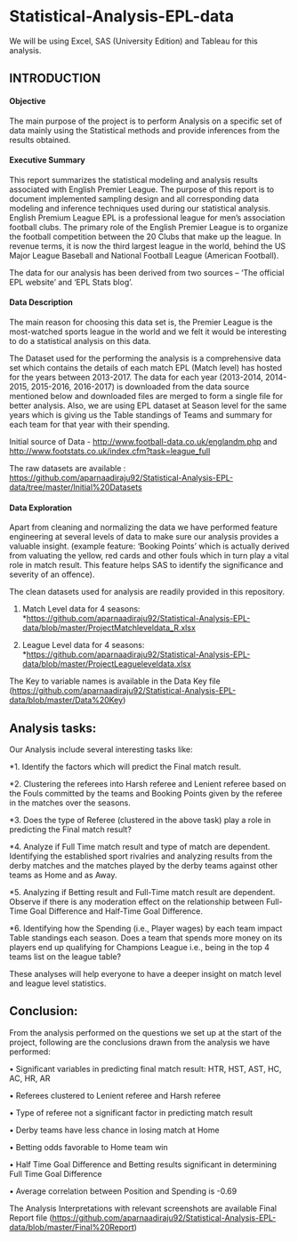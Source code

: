 # Statistical-Analysis-EPL-data
  We will be using Excel, SAS (University Edition) and Tableau for this analysis. 

## INTRODUCTION

#### Objective

The main purpose of the project is to perform Analysis on a specific set of data mainly using the Statistical methods and provide inferences from the results obtained. 

#### Executive Summary

This report summarizes the statistical modeling and analysis results associated with English Premier League. The purpose of this report is to document implemented sampling design and all corresponding data modeling and inference techniques used during our statistical analysis.
English Premium League EPL is a professional league for men’s association football clubs. The primary role of the English Premier League is to organize the football competition between the 20 Clubs that make up the league. In revenue terms, it is now the third largest league in the world, behind the US Major League Baseball and National Football League (American Football). 

The data for our analysis has been derived from two sources  – ‘The official EPL website’ and ‘EPL Stats blog’.

#### Data Description

The main reason for choosing this data set is, the Premier League is the most-watched sports league in the world and we felt it would be interesting to do a statistical analysis on this data. 

The Dataset used for the performing the analysis is a comprehensive data set which contains the details of each match EPL (Match level) has hosted for the years between 2013-2017. The data for each year (2013-2014, 2014-2015, 2015-2016, 2016-2017) is downloaded from the data source mentioned below and downloaded files are merged to form a single file for better analysis. Also, we are using EPL dataset at Season level for the same years which is giving us the Table standings of Teams and summary for each team for that year with their spending. 

Initial source of Data - http://www.football-data.co.uk/englandm.php and http://www.footstats.co.uk/index.cfm?task=league_full

The raw datasets are available : https://github.com/aparnaadiraju92/Statistical-Analysis-EPL-data/tree/master/Initial%20Datasets

#### Data Exploration
Apart from cleaning and normalizing the data we have performed feature engineering at several levels of data to make sure our analysis provides a valuable insight. (example feature: ‘Booking Points’ which is actually derived from valuating the  yellow, red cards and other fouls which in turn play a vital role in match result. This feature helps SAS to identify the significance and severity of an offence).

The clean datasets used for analysis are readily provided in this repository.
1. Match Level data for 4 seasons:
   *https://github.com/aparnaadiraju92/Statistical-Analysis-EPL-data/blob/master/ProjectMatchleveldata_R.xlsx
   
2. League Level data for 4 seasons:
   *https://github.com/aparnaadiraju92/Statistical-Analysis-EPL-data/blob/master/ProjectLeagueleveldata.xlsx

The Key to variable names is available in the Data Key file (https://github.com/aparnaadiraju92/Statistical-Analysis-EPL-data/blob/master/Data%20Key)

## Analysis tasks:

Our Analysis include several interesting tasks like: 

*1.	Identify the factors which will predict the Final match result. 

*2.	Clustering the referees into Harsh referee and Lenient referee based on the Fouls committed by the teams and Booking Points given by the referee in the matches over the seasons. 

*3.	Does the type of Referee (clustered in the above task) play a role in predicting the Final match result? 

*4.	Analyze if Full Time match result and type of match are dependent. Identifying the established sport rivalries and analyzing results from the derby matches and the matches played by the derby teams against other teams as Home and as Away.  

*5.	Analyzing if Betting result and Full-Time match result are dependent. Observe if there is any moderation effect on the relationship between Full-Time Goal Difference and Half-Time Goal Difference. 

*6.	Identifying how the Spending (i.e., Player wages) by each team impact Table standings each season. Does a team that spends more money on its players end up qualifying for Champions League i.e., being in the top 4 teams list on the league table?

These analyses will help everyone to have a deeper insight on match level and league level statistics.

## Conclusion:

From the analysis performed on the questions we set up at the start of the project, following are the conclusions drawn from the analysis we have performed:

•	Significant variables in predicting final match result: HTR, HST, AST, HC, AC, HR, AR

•	Referees clustered to Lenient referee and Harsh referee

•	Type of referee not a significant factor in predicting match result 

•	Derby teams have less chance in losing match at Home

•	Betting odds favorable to Home team win

•	Half Time Goal Difference and Betting results significant in determining Full Time Goal Difference 

•	Average correlation between Position and Spending is -0.69

The Analysis Interpretations with relevant screenshots are available Final Report file 
(https://github.com/aparnaadiraju92/Statistical-Analysis-EPL-data/blob/master/Final%20Report)
